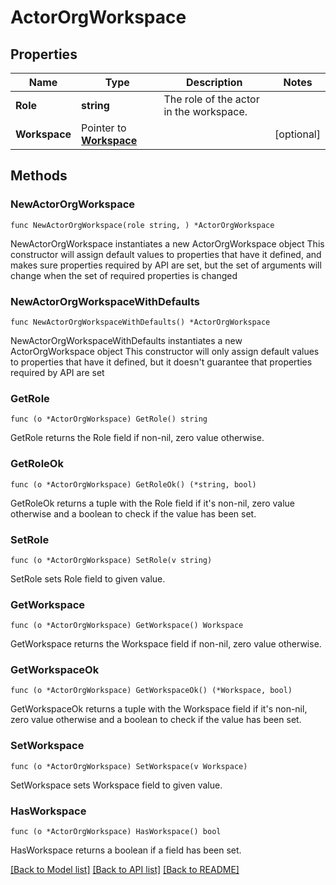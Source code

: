 # ActorOrgWorkspace

## Properties

Name | Type | Description | Notes
------------ | ------------- | ------------- | -------------
**Role** | **string** | The role of the actor in the workspace. | 
**Workspace** | Pointer to [**Workspace**](Workspace.md) |  | [optional] 

## Methods

### NewActorOrgWorkspace

`func NewActorOrgWorkspace(role string, ) *ActorOrgWorkspace`

NewActorOrgWorkspace instantiates a new ActorOrgWorkspace object
This constructor will assign default values to properties that have it defined,
and makes sure properties required by API are set, but the set of arguments
will change when the set of required properties is changed

### NewActorOrgWorkspaceWithDefaults

`func NewActorOrgWorkspaceWithDefaults() *ActorOrgWorkspace`

NewActorOrgWorkspaceWithDefaults instantiates a new ActorOrgWorkspace object
This constructor will only assign default values to properties that have it defined,
but it doesn't guarantee that properties required by API are set

### GetRole

`func (o *ActorOrgWorkspace) GetRole() string`

GetRole returns the Role field if non-nil, zero value otherwise.

### GetRoleOk

`func (o *ActorOrgWorkspace) GetRoleOk() (*string, bool)`

GetRoleOk returns a tuple with the Role field if it's non-nil, zero value otherwise
and a boolean to check if the value has been set.

### SetRole

`func (o *ActorOrgWorkspace) SetRole(v string)`

SetRole sets Role field to given value.


### GetWorkspace

`func (o *ActorOrgWorkspace) GetWorkspace() Workspace`

GetWorkspace returns the Workspace field if non-nil, zero value otherwise.

### GetWorkspaceOk

`func (o *ActorOrgWorkspace) GetWorkspaceOk() (*Workspace, bool)`

GetWorkspaceOk returns a tuple with the Workspace field if it's non-nil, zero value otherwise
and a boolean to check if the value has been set.

### SetWorkspace

`func (o *ActorOrgWorkspace) SetWorkspace(v Workspace)`

SetWorkspace sets Workspace field to given value.

### HasWorkspace

`func (o *ActorOrgWorkspace) HasWorkspace() bool`

HasWorkspace returns a boolean if a field has been set.


[[Back to Model list]](../README.md#documentation-for-models) [[Back to API list]](../README.md#documentation-for-api-endpoints) [[Back to README]](../README.md)


